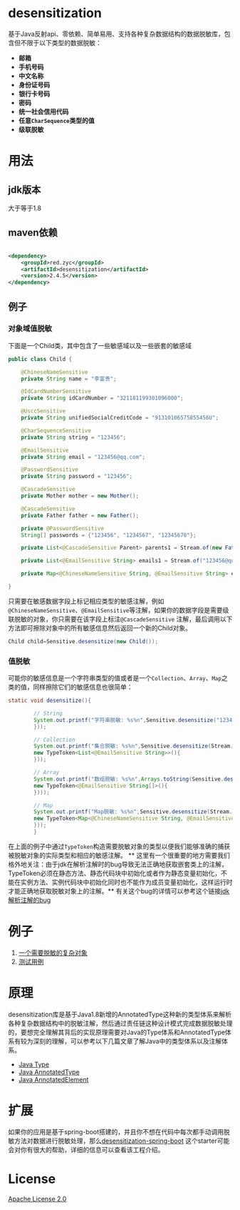 # desensitization

基于Java反射api、零依赖、简单易用、支持各种复杂数据结构的数据脱敏库，包含但不限于以下类型的数据脱敏：

* **邮箱**
* **手机号码**
* **中文名称**
* **身份证号码**
* **银行卡号码**
* **密码**
* **统一社会信用代码**
* **任意`CharSequence`类型的值**
* **级联脱敏**

# 用法

## jdk版本

大于等于1.8

## maven依赖

```xml

<dependency>
    <groupId>red.zyc</groupId>
    <artifactId>desensitization</artifactId>
    <version>2.4.5</version>
</dependency>
```

## 例子

### 对象域值脱敏

下面是一个Child类，其中包含了一些敏感域以及一些嵌套的敏感域

```java
public class Child {

    @ChineseNameSensitive
    private String name = "李富贵";

    @IdCardNumberSensitive
    private String idCardNumber = "321181199301096000";

    @UsccSensitive
    private String unifiedSocialCreditCode = "91310106575855456U";

    @CharSequenceSensitive
    private String string = "123456";

    @EmailSensitive
    private String email = "123456@qq.com";

    @PasswordSensitive
    private String password = "123456";

    @CascadeSensitive
    private Mother mother = new Mother();

    @CascadeSensitive
    private Father father = new Father();

    private @PasswordSensitive
    String[] passwords = {"123456", "1234567", "12345678"};

    private List<@CascadeSensitive Parent> parents1 = Stream.of(new Father(), new Mother()).collect(Collectors.toList());

    private List<@EmailSensitive String> emails1 = Stream.of("123456@qq.com", "1234567@qq.com", "1234568@qq.com").collect(Collectors.toList());

    private Map<@ChineseNameSensitive String, @EmailSensitive String> emails2 = Stream.of("张三", "李四", "小明").collect(Collectors.toMap(s -> s, s -> "123456@qq.com"));

}
```

只需要在敏感数据字段上标记相应类型的敏感注解，例如`@ChineseNameSensitive`、`@EmailSensitive`等注解，如果你的数据字段是需要级联脱敏的对象，你只需要在该字段上标注`@CascadeSensitive`
注解，最后调用以下方法即可擦除对象中的所有敏感信息然后返回一个新的Child对象。

```java
Child child=Sensitive.desensitize(new Child());
```

### 值脱敏

可能你的敏感信息是一个字符串类型的值或者是一个`Collection`、`Array`、`Map`之类的值，同样擦除它们的敏感信息也很简单：

```java
static void desensitize(){

        // String
        System.out.printf("字符串脱敏: %s%n",Sensitive.desensitize("123456@qq.com",new TypeToken<@EmailSensitive String>(){
        }));

        // Collection
        System.out.printf("集合脱敏: %s%n",Sensitive.desensitize(Stream.of("123456@qq.com","1234567@qq.com","1234568@qq.com").collect(Collectors.toList()),
        new TypeToken<List<@EmailSensitive String>>(){
        }));

        // Array
        System.out.printf("数组脱敏: %s%n",Arrays.toString(Sensitive.desensitize(new String[]{"123456@qq.com","1234567@qq.com","12345678@qq.com"},
        new TypeToken<@EmailSensitive String[]>(){
        })));

        // Map
        System.out.printf("Map脱敏: %s%n",Sensitive.desensitize(Stream.of("张三","李四","小明").collect(Collectors.toMap(s->s,s->"123456@qq.com")),
        new TypeToken<Map<@ChineseNameSensitive String, @EmailSensitive String>>(){
        }));
        }
```

在上面的例子中通过`TypeToken`构造需要脱敏对象的类型以便我们能够准确的捕获被脱敏对象的实际类型和相应的敏感注解。
**
这里有一个很重要的地方需要我们格外地关注：由于jdk在解析注解时的bug导致无法正确地获取嵌套类上的注解，TypeToken必须在静态方法、静态代码块中初始化或者作为静态变量初始化，不能在实例方法、实例代码块中初始化同时也不能作为成员变量初始化，这样运行时才能正确地获取脱敏对象上的注解。**
有关这个bug的详情可以参考这个链接[jdk解析注解的bug](http://stackoverflow.com/questions/39952812/why-annotation-on-generic-type-argument-is-not-visible-for-nested-type)

# 例子

1. [一个需要脱敏的复杂对象](https://github.com/Allurx/desensitization/blob/master/src/test/java/red/zyc/desensitization/model/Child.java)
2. [测试用例](https://github.com/Allurx/desensitization/blob/master/src/test/java/red/zyc/desensitization/DesensitizationTest.java)

# 原理

desensitization库是基于Java1.8新增的AnnotatedType这种新的类型体系来解析各种复杂数据结构中的脱敏注解，然后通过责任链这种设计模式完成数据脱敏处理的，要想完全理解其背后的实现原理需要对Java的Type体系和AnnotatedType体系有较为深刻的理解，可以参考以下几篇文章了解Java中的类型体系以及注解体系。

* [Java Type](https://www.zyc.red/Java/Reflection/Type)
* [Java AnnotatedType](https://www.zyc.red/Java/Reflection/AnnotatedType)
* [Java AnnotatedElement](https://www.zyc.red/Java/Reflection/AnnotatedElement)

# 扩展

如果你的应用是基于spring-boot搭建的，并且你不想在代码中每次都手动调用脱敏方法对数据进行脱敏处理，那么[desensitization-spring-boot](https://github.com/Allurx/desensitization-spring-boot)
这个starter可能会对你有很大的帮助，详细的信息可以查看该工程介绍。

# License

[Apache License 2.0](https://github.com/Allurx/desensitization/blob/master/LICENSE.txt)
